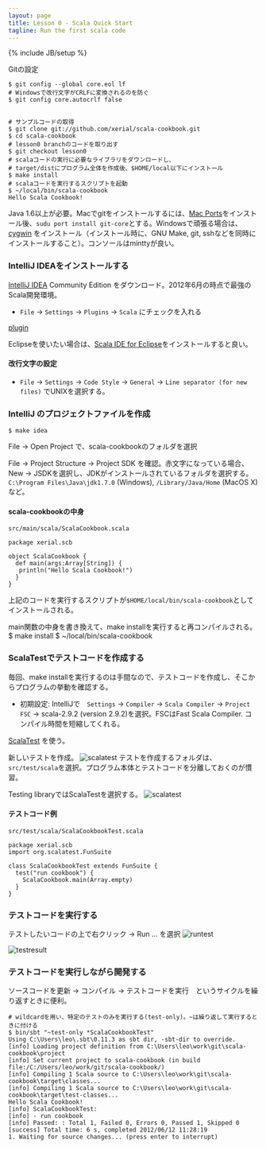 ```yaml
---
layout: page
title: Lesson 0 - Scala Quick Start
tagline: Run the first scala code
---
```

{% include JB/setup %}

Gitの設定

	$ git config --global core.eol lf 
	# Windowsで改行文字がCRLFに変換されるのを防ぐ
	$ git config core.autocrlf false


    # サンプルコードの取得
	$ git clone git://github.com/xerial/scala-cookbook.git 
	$ cd scala-cookbook 
	# lesson0 branchのコードを取り出す
	$ git checkout lesson0
	# scalaコードの実行に必要なライブラリをダウンロードし、
	# target/distにプログラム全体を作成後、$HOME/local以下にインストール
    $ make install
	# scalaコードを実行するスクリプトを起動
	$ ~/local/bin/scala-cookbook
    Hello Scala Cookbook!

Java 1.6以上が必要。Macでgitをインストールするには、[Mac Ports](http://www.macports.org/)をインストール後、```sudu port install git-core```とする。Windowsで頑張る場合は、[cygwin](http://www.cygwin.com) をインストール（インストール時に、GNU Make, git, sshなどを同時にインストールすること）。コンソールはminttyが良い。


### IntelliJ IDEAをインストールする

[IntelliJ IDEA](http://www.jetbrains.com/idea/) Community Edition をダウンロード。2012年6月の時点で最強のScala開発環境。

* ```File``` -> ```Settings``` -> ```Plugins``` -> ```Scala``` にチェックを入れる

[plugin](capture/lesson0/plugin.png)

Eclipseを使いたい場合は、[Scala IDE for Eclipse](http://scala-ide.org/)をインストールすると良い。

#### 改行文字の設定
* ```File``` -> ```Settings``` -> ```Code Style``` -> ```General``` -> ```Line separator (for new files)``` でUNIXを選択する。

### IntelliJ のプロジェクトファイルを作成

	$ make idea
	
File -> Open Project で、scala-cookbookのフォルダを選択

File -> Project Structure -> Project SDK を確認。赤文字になっている場合、New -> JSDKを選択し、JDKがインストールされているフォルダを選択する。```C:\Program Files\Java\jdk1.7.0``` (Windows), ```/Library/Java/Home``` (MacOS X)など。

#### scala-cookbookの中身
```src/main/scala/ScalaCookbook.scala```

	package xerial.scb 
	
	object ScalaCookbook {
	  def main(args:Array[String]) {
	   println("Hello Scala Cookbook!")
	  }
	}

上記のコードを実行するスクリプトが```$HOME/local/bin/scala-cookbook```としてインストールされる。

main関数の中身を書き換えて、make installを実行すると再コンパイルされる。
	$ make install
	$ ~/local/bin/scala-cookbook


### ScalaTestでテストコードを作成する

毎回、make installを実行するのは手間なので、テストコードを作成し、そこからプログラムの挙動を確認する。

* 初期設定: IntelliJで　```Settings``` -> ```Compiler``` -> ```Scala Compiler``` -> ```Project FSC``` -> scala-2.9.2 (version 2.9.2)を選択。FSCはFast Scala Compiler. コンパイル時間を短縮してくれる。

[ScalaTest](http://www.scalatest.org/) を使う。

新しいテストを作成。
![scalatest](capture/lesson0/newtest.png)
テストを作成するフォルダは、```src/test/scala```を選択。プログラム本体とテストコードを分離しておくのが慣習。

Testing libraryではScalaTestを選択する。
![scalatest](capture/lesson0/scalatest.png)


#### テストコード例

```src/test/scala/ScalaCookbookTest.scala```

	package xerial.scb
	import org.scalatest.FunSuite
    
    class ScalaCookbookTest extends FunSuite {
      test("run cookbook") {
        ScalaCookbook.main(Array.empty)
      }
    }

### テストコードを実行する

テストしたいコードの上で右クリック -> Run ... を選択
![runtest](capture/lesson0/runtest.png)

![testresult](capture/lesson0/testresult.png)



### テストコードを実行しながら開発する

ソースコードを更新 -> コンパイル -> テストコードを実行　というサイクルを繰り返すときに便利。

	# wildcardを用い、特定のテストのみを実行する(test-only)。~は繰り返して実行するときに付ける
    $ bin/sbt "~test-only *ScalaCookbookTest"  
    Using C:\Users\leo\.sbt\0.11.3 as sbt dir, -sbt-dir to override.
    [info] Loading project definition from C:\Users\leo\work\git\scala-cookbook\project
    [info] Set current project to scala-cookbook (in build file:/C:/Users/leo/work/git/scala-cookbook/)
    [info] Compiling 1 Scala source to C:\Users\leo\work\git\scala-cookbook\target\classes...
    [info] Compiling 1 Scala source to C:\Users\leo\work\git\scala-cookbook\target\test-classes...
    Hello Scala Cookbook!
    [info] ScalaCookbookTest:
    [info] - run cookbook
    [info] Passed: : Total 1, Failed 0, Errors 0, Passed 1, Skipped 0
    [success] Total time: 6 s, completed 2012/06/12 11:28:19
    1. Waiting for source changes... (press enter to interrupt)

